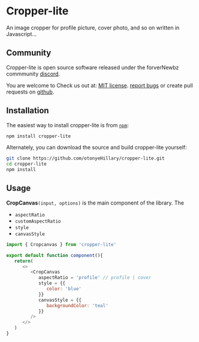 # Cropper-lite

An image cropper for profile picture, cover photo, and so on written in Javascript...

## Community

Cropper-lite is open source software released under the forverNewbz commmunity
[discord](https://github.com/otonyeHillary/cropper-lite/blob/master/cropper-lite/LICENSE).

You are welcome to Check us out at:
[MIT license](https://github.com/otonyeHillary/cropper-lite/blob/master/cropper-lite/LICENSE).
[report bugs](https://github.com/otonyeHillary/cropper-lite/issues) or create pull
requests on [github](https://github.com/otonyeHillary/cropper-lite).

## Installation

The easiest way to install cropper-lite is from [`npm`](https://www.npmjs.com/):

```sh
npm install cropper-lite
```

Alternately, you can download the source and build cropper-lite yourself:

```sh
git clone https://github.com/otonyeHillary/cropper-lite.git
cd cropper-lite
npm install
```

## Usage

**CropCanvas**`(input, options)` is the main component of the library. The

- `aspectRatio`
- `customAspectRatio`
- `style`
- `canvasStyle`

```javascript
import { Cropcanvas } from 'cropper-lite'

export default function component(){
   return(
      <>
         <CropCanvas 
            aspectRatio = 'profile' // profile | cover
            style = {{
               color: 'blue'
            }}
            canvasStyle = {{
               backgroundColor: 'teal'
            }}
         />
      </>
   )
}
```

